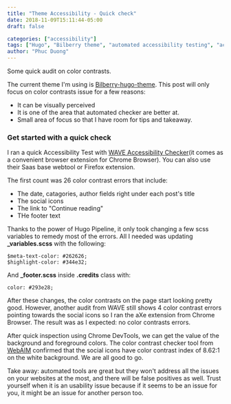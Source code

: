 ```yaml
---
title: "Theme Accessibility - Quick check"
date: 2018-11-09T15:11:44-05:00
draft: false

categories: ["accessibility"]
tags: ["Hugo", "Bilberry theme", "automated accessibility testing", "accessibility", "audit"]
author: "Phuc Duong"
---
```


Some quick audit on color contrasts.

The current theme I'm using is [Bilberry-hugo-theme](https://github.com/Lednerb/bilberry-hugo-theme). This post will only focus on color contrasts issue for a few reasons:
- It can be visually perceived  
- It is one of the area that automated checker are better at.  
- Small area of focus so that I have room for tips and takeaway.  

### Get started with a quick check

I ran a quick Accessibility Test with [WAVE Accessibility Checker](https://wave.webaim.org/)(it comes as a convenient browser extension for Chrome Browser). You can also use their Saas base webtool or Firefox extension. 

The first count was 26 color contrast errors that include:  
- The date, catagories, author fields right under each post's title  
- The social icons  
- The link to "Continue reading"  
- THe footer text  

Thanks to the power of Hugo Pipeline, it only took changing a few scss variables to remedy most of the errors.
All I needed was updating **_variables.scss** with the following:
```
$meta-text-color: #262626;
$highlight-color: #344e32;
```
And **_footer.scss** inside **.credits** class with:
```
color: #293e28;
```

After these changes, the color contrasts on the page start looking pretty good.
However, another audit from WAVE still shows 4 color contrast errors pointing towards the social icons so I ran the aXe extension from Chrome Browser. The result was as I expected: no color contrasts errors.  

After quick inspection using Chrome DevTools, we can get the value of the background and foreground colors.
The color contrast checker tool from [WebAIM](https://webaim.org/resources/contrastchecker/) confirmed that the social icons have color contrast index of 8.62:1 on the white background. We are all good to go. 

Take away: automated tools are great but they won't address all the issues on your websites at the most, and there will be false positives as well. Trust yourself when it is an usability issue because if it seems to be an issue for you, it might be an issue for another person too.